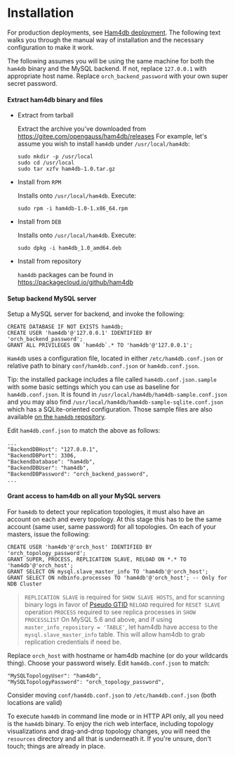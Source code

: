 # Installation

For production deployments, see [Ham4db deployment](deployment.md). The following text walks you through the manual way of installation and the necessary configuration to make it work.

The following assumes you will be using the same machine for both the `ham4db` binary and the MySQL backend.
If not, replace `127.0.0.1` with appropriate host name. Replace `orch_backend_password` with your own super secret password.

#### Extract ham4db binary and files

- Extract from tarball

  Extract the archive you've downloaded from https://gitee.com/opengauss/ham4db/releases
  For example, let's assume you wish to install `ham4db` under `/usr/local/ham4db`:

      sudo mkdir -p /usr/local
      sudo cd /usr/local
      sudo tar xzfv ham4db-1.0.tar.gz

- Install from `RPM`

  Installs onto `/usr/local/ham4db`. Execute:

      sudo rpm -i ham4db-1.0-1.x86_64.rpm


- Install from `DEB`

  Installs onto `/usr/local/ham4db`. Execute:

      sudo dpkg -i ham4db_1.0_amd64.deb

- Install from repository

  `ham4db` packages can be found in https://packagecloud.io/github/ham4db


#### Setup backend MySQL server

Setup a MySQL server for backend, and invoke the following:

    CREATE DATABASE IF NOT EXISTS ham4db;
    CREATE USER 'ham4db'@'127.0.0.1' IDENTIFIED BY 'orch_backend_password';
    GRANT ALL PRIVILEGES ON `ham4db`.* TO 'ham4db'@'127.0.0.1';

`Ham4db` uses a configuration file, located in either `/etc/ham4db.conf.json` or relative path to binary `conf/ham4db.conf.json` or
`ham4db.conf.json`.

Tip: the installed package includes a file called `ham4db.conf.json.sample` with some basic settings which you can use as baseline for `ham4db.conf.json`. It is found in `/usr/local/ham4db/ham4db-sample.conf.json` and you may also find `/usr/local/ham4db/ham4db-sample-sqlite.conf.json` which has a SQLite-oriented configuration. Those sample files are also available [on the `ham4db` repository](https://gitee.com/opengauss/ham4db/tree/master/conf).

Edit `ham4db.conf.json` to match the above as follows:

    ...
    "BackendDBHost": "127.0.0.1",
    "BackendDBPort": 3306,
    "BackendDatabase": "ham4db",
    "BackendDBUser": "ham4db",
    "BackendDBPassword": "orch_backend_password",
    ...

#### Grant access to ham4db on all your MySQL servers
For `ham4db` to detect your replication topologies, it must also have an account on each and every topology. At this stage this has to be the
same account (same user, same password) for all topologies. On each of your masters, issue the following:

    CREATE USER 'ham4db'@'orch_host' IDENTIFIED BY 'orch_topology_password';
    GRANT SUPER, PROCESS, REPLICATION SLAVE, RELOAD ON *.* TO 'ham4db'@'orch_host';
    GRANT SELECT ON mysql.slave_master_info TO 'ham4db'@'orch_host';
    GRANT SELECT ON ndbinfo.processes TO 'ham4db'@'orch_host'; -- Only for NDB Cluster

> `REPLICATION SLAVE` is required for `SHOW SLAVE HOSTS`, and for scanning binary logs in favor of [Pseudo GTID](#pseudo-gtid)
> `RELOAD` required for `RESET SLAVE` operation
> `PROCESS` required to see replica processes in `SHOW PROCESSLIST`
> On MySQL 5.6 and above, and if using `master_info_repository = 'TABLE'`, let ham4db have access
> to the `mysql.slave_master_info` table. This will allow ham4db to grab replication credentials if need be.

Replace `orch_host` with hostname or ham4db machine (or do your wildcards thing). Choose your password wisely. Edit `ham4db.conf.json` to match:

    "MySQLTopologyUser": "ham4db",
    "MySQLTopologyPassword": "orch_topology_password",


Consider moving `conf/ham4db.conf.json` to `/etc/ham4db.conf.json` (both locations are valid)

To execute `ham4db` in command line mode or in HTTP API only, all you need is the `ham4db` binary.
To enjoy the rich web interface, including topology visualizations and drag-and-drop topology changes, you will need
the `resources` directory and all that is underneath it. If you're unsure, don't touch; things are already in place.
